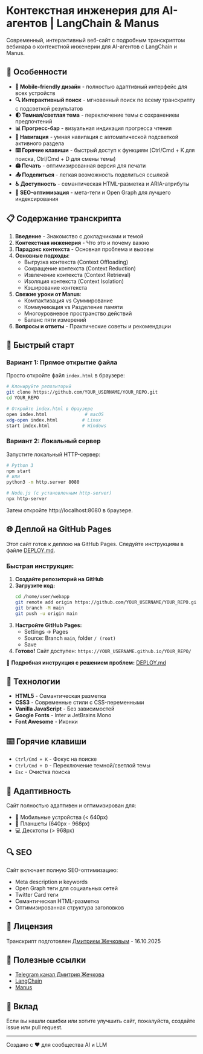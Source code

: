 # Контекстная инженерия для AI-агентов | LangChain & Manus

Современный, интерактивный веб-сайт с подробным транскриптом вебинара о контекстной инженерии для AI-агентов с LangChain и Manus.

## 🌟 Особенности

- **📱 Mobile-friendly дизайн** - полностью адаптивный интерфейс для всех устройств
- **🔍 Интерактивный поиск** - мгновенный поиск по всему транскрипту с подсветкой результатов
- **🌓 Темная/светлая тема** - переключение темы с сохранением предпочтений
- **📊 Прогресс-бар** - визуальная индикация прогресса чтения
- **🎯 Навигация** - умная навигация с автоматической подсветкой активного раздела
- **⌨️ Горячие клавиши** - быстрый доступ к функциям (Ctrl/Cmd + K для поиска, Ctrl/Cmd + D для смены темы)
- **🖨️ Печать** - оптимизированная версия для печати
- **📤 Поделиться** - легкая возможность поделиться ссылкой
- **♿ Доступность** - семантическая HTML-разметка и ARIA-атрибуты
- **🔎 SEO-оптимизация** - мета-теги и Open Graph для лучшего индексирования

## 📋 Содержание транскрипта

1. **Введение** - Знакомство с докладчиками и темой
2. **Контекстная инженерия** - Что это и почему важно
3. **Парадокс контекста** - Основная проблема и вызовы
4. **Основные подходы**:
   - Выгрузка контекста (Context Offloading)
   - Сокращение контекста (Context Reduction)
   - Извлечение контекста (Context Retrieval)
   - Изоляция контекста (Context Isolation)
   - Кэширование контекста
5. **Свежие уроки от Manus**:
   - Компактизация vs Суммирование
   - Коммуникация vs Разделение памяти
   - Многоуровневое пространство действий
   - Баланс пяти измерений
6. **Вопросы и ответы** - Практические советы и рекомендации

## 🚀 Быстрый старт

### Вариант 1: Прямое открытие файла

Просто откройте файл `index.html` в браузере:

```bash
# Клонируйте репозиторий
git clone https://github.com/YOUR_USERNAME/YOUR_REPO.git
cd YOUR_REPO

# Откройте index.html в браузере
open index.html              # macOS
xdg-open index.html         # Linux
start index.html            # Windows
```

### Вариант 2: Локальный сервер

Запустите локальный HTTP-сервер:

```bash
# Python 3
npm start
# или
python3 -m http.server 8080

# Node.js (с установленным http-server)
npx http-server
```

Затем откройте http://localhost:8080 в браузере.

## 🌐 Деплой на GitHub Pages

Этот сайт готов к деплою на GitHub Pages. Следуйте инструкциям в файле [DEPLOY.md](DEPLOY.md).

### Быстрая инструкция:

1. **Создайте репозиторий на GitHub**
2. **Загрузите код:**
   ```bash
   cd /home/user/webapp
   git remote add origin https://github.com/YOUR_USERNAME/YOUR_REPO.git
   git branch -M main
   git push -u origin main
   ```
3. **Настройте GitHub Pages:**
   - Settings → Pages
   - Source: Branch `main`, folder `/ (root)`
   - Save
4. **Готово!** Сайт доступен: `https://YOUR_USERNAME.github.io/YOUR_REPO/`

📖 **Подробная инструкция с решением проблем:** [DEPLOY.md](DEPLOY.md)

## 🎨 Технологии

- **HTML5** - Семантическая разметка
- **CSS3** - Современные стили с CSS-переменными
- **Vanilla JavaScript** - Без зависимостей
- **Google Fonts** - Inter и JetBrains Mono
- **Font Awesome** - Иконки

## ⌨️ Горячие клавиши

- `Ctrl/Cmd + K` - Фокус на поиске
- `Ctrl/Cmd + D` - Переключение темной/светлой темы
- `Esc` - Очистка поиска

## 📱 Адаптивность

Сайт полностью адаптивен и оптимизирован для:
- 📱 Мобильные устройства (< 640px)
- 📱 Планшеты (640px - 968px)
- 💻 Десктопы (> 968px)

## 🔍 SEO

Сайт включает полную SEO-оптимизацию:
- Meta description и keywords
- Open Graph теги для социальных сетей
- Twitter Card теги
- Семантическая HTML-разметка
- Оптимизированная структура заголовков

## 📄 Лицензия

Транскрипт подготовлен [Дмитрием Жечковым](https://t.me/llm_notes) - 16.10.2025

## 🔗 Полезные ссылки

- [Telegram канал Дмитрия Жечкова](https://t.me/llm_notes)
- [LangChain](https://www.langchain.com/)
- [Manus](https://www.manus.app/)

## 🤝 Вклад

Если вы нашли ошибки или хотите улучшить сайт, пожалуйста, создайте issue или pull request.

---

Создано с ❤️ для сообщества AI и LLM
